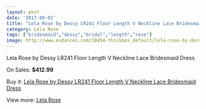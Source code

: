 ```yaml
---
layout: post
date: '2017-09-02'
title: "Lela Rose by Dessy LR241 Floor Length V Neckline Lace Bridesmaid Dress"
category: Lela Rose
tags: ["bridesmaid","dessy","bridal","length","rose"]
image: http://www.eudances.com/18454-thickbox_default/lela-rose-by-dessy-lr241-floor-length-v-neckline-lace-bridesmaid-dress.jpg
---
```

Lela Rose by Dessy LR241 Floor Length V Neckline Lace Bridesmaid Dress

On Sales: **$412.99**
<a href="https://www.eudances.com/en/lela-rose/5443-lela-rose-by-dessy-lr241-floor-length-v-neckline-lace-bridesmaid-dress.html"><amp-img layout="responsive" width="600" height="600" src="//www.eudances.com/18454-thickbox_default/lela-rose-by-dessy-lr241-floor-length-v-neckline-lace-bridesmaid-dress.jpg" alt="Lela Rose by Dessy LR241 Floor Length V Neckline Lace Bridesmaid Dress 0" /></a>
<a href="https://www.eudances.com/en/lela-rose/5443-lela-rose-by-dessy-lr241-floor-length-v-neckline-lace-bridesmaid-dress.html"><amp-img layout="responsive" width="600" height="600" src="//www.eudances.com/18455-thickbox_default/lela-rose-by-dessy-lr241-floor-length-v-neckline-lace-bridesmaid-dress.jpg" alt="Lela Rose by Dessy LR241 Floor Length V Neckline Lace Bridesmaid Dress 1" /></a>

Buy it: [Lela Rose by Dessy LR241 Floor Length V Neckline Lace Bridesmaid Dress](https://www.eudances.com/en/lela-rose/5443-lela-rose-by-dessy-lr241-floor-length-v-neckline-lace-bridesmaid-dress.html "Lela Rose by Dessy LR241 Floor Length V Neckline Lace Bridesmaid Dress")

View more: [Lela Rose](https://www.eudances.com/en/96-lela-rose "Lela Rose")
